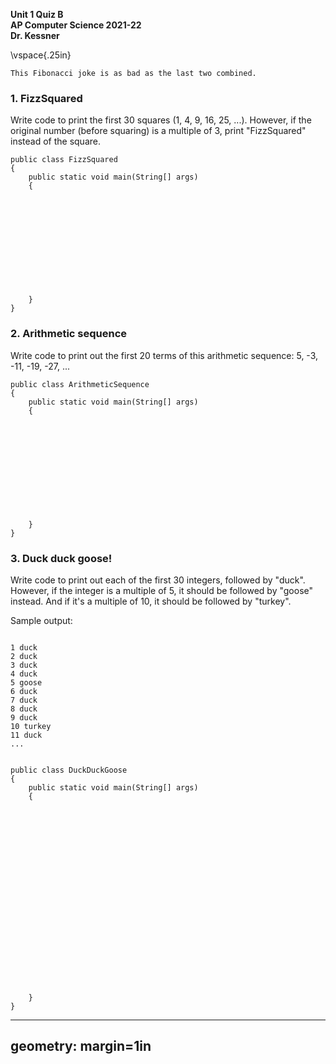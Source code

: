 __Unit 1 Quiz B__  
__AP Computer Science 2021-22__  
__Dr. Kessner__  


\vspace{.25in}


```
This Fibonacci joke is as bad as the last two combined.
```

### 1. FizzSquared

Write code to print the first 30 squares (1, 4, 9, 16, 25, ...).  However, if
the original number (before squaring) is a multiple of 3, print "FizzSquared"
instead of the square.


```
public class FizzSquared
{
    public static void main(String[] args)
    {












    }
}
```

### 2. Arithmetic sequence


Write code to print out the first 20 terms of this arithmetic sequence:
5, -3, -11, -19, -27, ...


```
public class ArithmeticSequence
{
    public static void main(String[] args)
    {












    }
}
```


### 3. Duck duck goose!

Write code to print out each of the first 30 integers, followed by "duck".
However, if the integer is a multiple of 5, it should be followed by "goose"
instead.  And if it's a multiple of 10, it should be followed by "turkey".

Sample output:
```

1 duck
2 duck
3 duck
4 duck
5 goose
6 duck
7 duck
8 duck
9 duck
10 turkey
11 duck
...


public class DuckDuckGoose
{
    public static void main(String[] args)
    {






















    }
}
```


---
geometry: margin=1in
---


